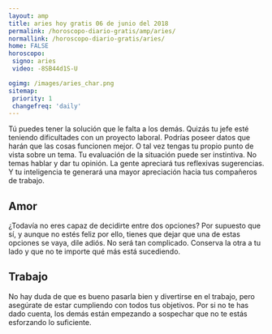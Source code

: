 ```yaml
---
layout: amp
title: aries hoy gratis 06 de junio del 2018 
permalink: /horoscopo-diario-gratis/amp/aries/
normallink: /horoscopo-diario-gratis/aries/
home: FALSE
horoscopo:
 signo: aries
 video: -8SB44d1S-U

ogimg: /images/aries_char.png
sitemap:
 priority: 1
 changefreq: 'daily'
---
```



Tú puedes tener la solución que le falta a los demás. Quizás tu jefe esté teniendo dificultades con un proyecto laboral. Podrías poseer datos que harán que las cosas funcionen mejor. O tal vez tengas tu propio punto de vista sobre un tema. Tu evaluación de la situación puede ser instintiva. No temas hablar y dar tu opinión. La gente apreciará tus reflexivas sugerencias. Y tu inteligencia te generará una mayor apreciación hacia tus compañeros de trabajo.

## Amor

¿Todavía no eres capaz de decidirte entre dos opciones? Por supuesto que sí, y aunque no estés feliz por ello, tienes que dejar que una de estas opciones se vaya, dile adiós. No será tan complicado. Conserva la otra a tu lado y que no te importe qué más está sucediendo.

## Trabajo

No hay duda de que es bueno pasarla bien y divertirse en el trabajo, pero asegúrate de estar cumpliendo con todos tus objetivos. Por si no te has dado cuenta, los demás están empezando a sospechar que no te estás esforzando lo suficiente.